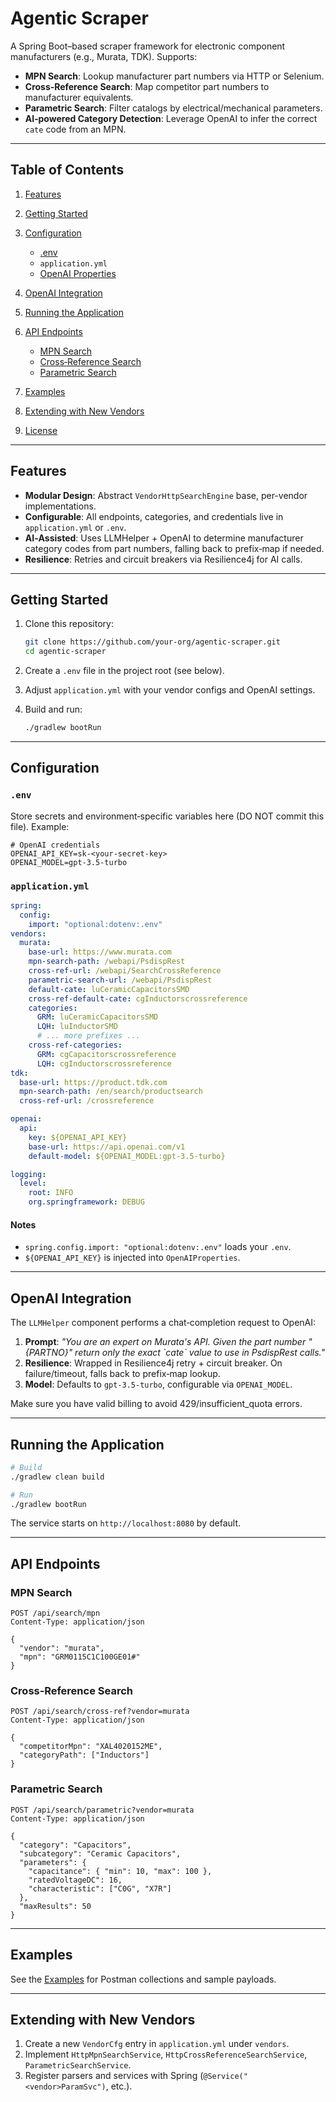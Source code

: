 # Agentic Scraper

A Spring Boot–based scraper framework for electronic component manufacturers (e.g., Murata, TDK). Supports:

* **MPN Search**: Lookup manufacturer part numbers via HTTP or Selenium.
* **Cross‑Reference Search**: Map competitor part numbers to manufacturer equivalents.
* **Parametric Search**: Filter catalogs by electrical/mechanical parameters.
* **AI‑powered Category Detection**: Leverage OpenAI to infer the correct `cate` code from an MPN.

---

## Table of Contents

1. [Features](#features)
2. [Getting Started](#getting-started)
3. [Configuration](#configuration)

    * [.env](#env)
    * `application.yml`
    * [OpenAI Properties](#openai-properties)
4. [OpenAI Integration](#openai-integration)
5. [Running the Application](#running-the-application)
6. [API Endpoints](#api-endpoints)

    * [MPN Search](#mpn-search)
    * [Cross‑Reference Search](#cross-reference-search)
    * [Parametric Search](#parametric-search)
7. [Examples](#examples)
8. [Extending with New Vendors](#extending-with-new-vendors)
9. [License](#license)

---

## Features

* **Modular Design**: Abstract `VendorHttpSearchEngine` base, per-vendor implementations.
* **Configurable**: All endpoints, categories, and credentials live in `application.yml` or `.env`.
* **AI‑Assisted**: Uses LLMHelper + OpenAI to determine manufacturer category codes from part numbers, falling back to prefix‐map if needed.
* **Resilience**: Retries and circuit breakers via Resilience4j for AI calls.

---

## Getting Started

1. Clone this repository:

   ```bash
   git clone https://github.com/your-org/agentic-scraper.git
   cd agentic-scraper
   ```
2. Create a `.env` file in the project root (see below).
3. Adjust `application.yml` with your vendor configs and OpenAI settings.
4. Build and run:

   ```bash
   ./gradlew bootRun
   ```

---

## Configuration

### `.env`

Store secrets and environment‑specific variables here (DO NOT commit this file). Example:

```dotenv
# OpenAI credentials
OPENAI_API_KEY=sk-<your-secret-key>
OPENAI_MODEL=gpt-3.5-turbo
```

### `application.yml`

```yaml
spring:
  config:
    import: "optional:dotenv:.env"
vendors:
  murata:
    base-url: https://www.murata.com
    mpn-search-path: /webapi/PsdispRest
    cross-ref-url: /webapi/SearchCrossReference
    parametric-search-url: /webapi/PsdispRest
    default-cate: luCeramicCapacitorsSMD
    cross-ref-default-cate: cgInductorscrossreference
    categories:
      GRM: luCeramicCapacitorsSMD
      LQH: luInductorSMD
      # ... more prefixes ...
    cross-ref-categories:
      GRM: cgCapacitorscrossreference
      LQH: cgInductorscrossreference
tdk:
  base-url: https://product.tdk.com
  mpn-search-path: /en/search/productsearch
  cross-ref-url: /crossreference

openai:
  api:
    key: ${OPENAI_API_KEY}
    base-url: https://api.openai.com/v1
    default-model: ${OPENAI_MODEL:gpt-3.5-turbo}

logging:
  level:
    root: INFO
    org.springframework: DEBUG
```

#### Notes

* `spring.config.import: "optional:dotenv:.env"` loads your `.env`.
* `${OPENAI_API_KEY}` is injected into `OpenAIProperties`.

---

## OpenAI Integration

The `LLMHelper` component performs a chat‐completion request to OpenAI:

1. **Prompt**: *"You are an expert on Murata's API. Given the part number "{PARTNO}" return only the exact \`cate\` value to use in PsdispRest calls."*
2. **Resilience**: Wrapped in Resilience4j retry + circuit breaker. On failure/timeout, falls back to prefix‐map lookup.
3. **Model**: Defaults to `gpt-3.5-turbo`, configurable via `OPENAI_MODEL`.

Make sure you have valid billing to avoid 429/insufficient\_quota errors.

---

## Running the Application

```bash
# Build
./gradlew clean build

# Run
./gradlew bootRun
```

The service starts on `http://localhost:8080` by default.

---

## API Endpoints

### MPN Search

```http
POST /api/search/mpn
Content-Type: application/json

{
  "vendor": "murata",
  "mpn": "GRM0115C1C100GE01#"
}
```

### Cross‑Reference Search

```http
POST /api/search/cross-ref?vendor=murata
Content-Type: application/json

{
  "competitorMpn": "XAL4020152ME",
  "categoryPath": ["Inductors"]
}
```

### Parametric Search

```http
POST /api/search/parametric?vendor=murata
Content-Type: application/json

{
  "category": "Capacitors",
  "subcategory": "Ceramic Capacitors",
  "parameters": {
    "capacitance": { "min": 10, "max": 100 },
    "ratedVoltageDC": 16,
    "characteristic": ["C0G", "X7R"]
  },
  "maxResults": 50
}
```

---

## Examples

See the [Examples](docs/EXAMPLES.md) for Postman collections and sample payloads.

---

## Extending with New Vendors

1. Create a new `VendorCfg` entry in `application.yml` under `vendors`.
2. Implement `HttpMpnSearchService`, `HttpCrossReferenceSearchService`, `ParametricSearchService`.
3. Register parsers and services with Spring (`@Service("<vendor>ParamSvc")`, etc.).
